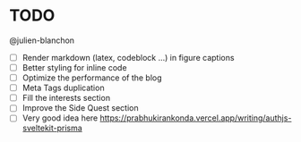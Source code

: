 # TODO

@julien-blanchon

- [ ] Render markdown (latex, codeblock ...) in figure captions
- [ ] Better styling for inline code
- [ ] Optimize the performance of the blog
- [ ] Meta Tags duplication
- [ ] Fill the interests section
- [ ] Improve the Side Quest section
- [ ] Very good idea here https://prabhukirankonda.vercel.app/writing/authjs-sveltekit-prisma